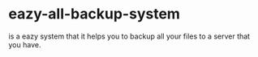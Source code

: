 # eazy-all-backup-system
is a eazy system that it helps you to backup all your files to a server that you have. 
